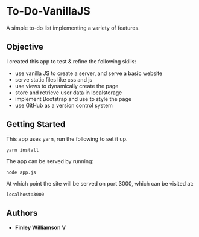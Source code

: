 # To-Do-VanillaJS

A simple to-do list implementing a variety of features.

## Objective

I created this app to test & refine the following skills:

-   use vanilla JS to create a server, and serve a basic website
-   serve static files like css and js
-   use views to dynamically create the page
-   store and retrieve user data in localstorage
-   implement Bootstrap and use to style the page
-   use GitHub as a version control system

## Getting Started

This app uses yarn, run the following to set it up.

```
yarn install
```

The app can be served by running:

```
node app.js
```

At which point the site will be served on port 3000, which can be visited at:

```
localhost:3000
```

## Authors

-   **Finley Williamson V**

